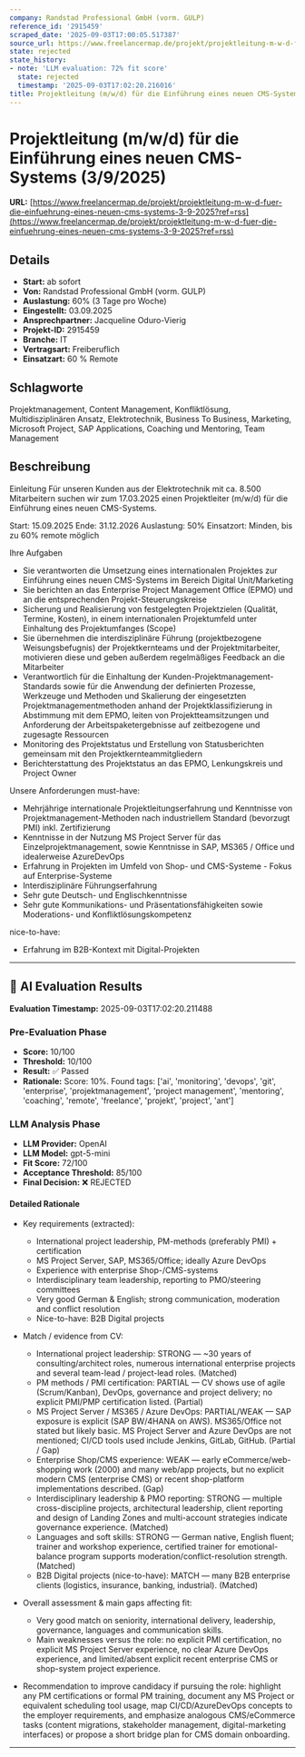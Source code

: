 ```yaml
---
company: Randstad Professional GmbH (vorm. GULP)
reference_id: '2915459'
scraped_date: '2025-09-03T17:00:05.517387'
source_url: https://www.freelancermap.de/projekt/projektleitung-m-w-d-fuer-die-einfuehrung-eines-neuen-cms-systems-3-9-2025?ref=rss
state: rejected
state_history:
- note: 'LLM evaluation: 72% fit score'
  state: rejected
  timestamp: '2025-09-03T17:02:20.216016'
title: Projektleitung (m/w/d) für die Einführung eines neuen CMS-Systems (3/9/2025)
---
```



# Projektleitung (m/w/d) für die Einführung eines neuen CMS-Systems (3/9/2025)
**URL:** [https://www.freelancermap.de/projekt/projektleitung-m-w-d-fuer-die-einfuehrung-eines-neuen-cms-systems-3-9-2025?ref=rss](https://www.freelancermap.de/projekt/projektleitung-m-w-d-fuer-die-einfuehrung-eines-neuen-cms-systems-3-9-2025?ref=rss)
## Details
- **Start:** ab sofort
- **Von:** Randstad Professional GmbH (vorm. GULP)
- **Auslastung:** 60% (3 Tage pro Woche)
- **Eingestellt:** 03.09.2025
- **Ansprechpartner:** Jacqueline Oduro-Vierig
- **Projekt-ID:** 2915459
- **Branche:** IT
- **Vertragsart:** Freiberuflich
- **Einsatzart:** 60
                                                % Remote

## Schlagworte
Projektmanagement, Content Management, Konfliktlösung, Multidisziplinären Ansatz, Elektrotechnik, Business To Business, Marketing, Microsoft Project, SAP Applications, Coaching und Mentoring, Team Management

## Beschreibung
Einleitung
Für unseren Kunden aus der Elektrotechnik mit ca. 8.500 Mitarbeitern suchen wir zum 17.03.2025 einen Projektleiter (m/w/d) für die Einführung eines neuen CMS-Systems.

Start: 15.09.2025
Ende: 31.12.2026
Auslastung: 50%
Einsatzort: Minden, bis zu 60% remote möglich

Ihre Aufgaben
- Sie verantworten die Umsetzung eines internationalen Projektes zur Einführung eines neuen CMS-Systems im Bereich Digital Unit/Marketing
- Sie berichten an das Enterprise Project Management Office (EPMO) und an die entsprechenden Projekt-Steuerungskreise
- Sicherung und Realisierung von festgelegten Projektzielen (Qualität, Termine, Kosten), in einem internationalen Projektumfeld unter Einhaltung des Projektumfanges (Scope)
- Sie übernehmen die interdisziplinäre Führung (projektbezogene Weisungsbefugnis) der Projektkernteams und der Projektmitarbeiter, motivieren diese und geben außerdem regelmäßiges Feedback an die Mitarbeiter
- Verantwortlich für die Einhaltung der Kunden-Projektmanagement-Standards sowie für die Anwendung der definierten Prozesse, Werkzeuge und Methoden und Skalierung der eingesetzten Projektmanagementmethoden anhand der Projektklassifizierung in Abstimmung mit dem EPMO, leiten von Projektteamsitzungen und Anforderung der Arbeitspaketergebnisse auf zeitbezogene und zugesagte Ressourcen
- Monitoring des Projektstatus und Erstellung von Statusberichten gemeinsam mit den Projektkernteammitgliedern
- Berichterstattung des Projektstatus an das EPMO, Lenkungskreis und Project Owner

Unsere Anforderungen
must-have:
- Mehrjährige internationale Projektleitungserfahrung und Kenntnisse von Projektmanagement-Methoden nach industriellem Standard (bevorzugt PMI) inkl. Zertifizierung
- Kenntnisse in der Nutzung MS Project Server für das Einzelprojektmanagement, sowie Kenntnisse in SAP, MS365 / Office und idealerweise AzureDevOps
- Erfahrung in Projekten im Umfeld von Shop- und CMS-Systeme - Fokus auf Enterprise-Systeme
- Interdisziplinäre Führungserfahrung
- Sehr gute Deutsch- und Englischkenntnisse
- Sehr gute Kommunikations- und Präsentationsfähigkeiten sowie Moderations- und Konfliktlösungskompetenz

nice-to-have:
- Erfahrung im B2B-Kontext mit Digital-Projekten

---

## 🤖 AI Evaluation Results

**Evaluation Timestamp:** 2025-09-03T17:02:20.211488

### Pre-Evaluation Phase
- **Score:** 10/100
- **Threshold:** 10/100
- **Result:** ✅ Passed
- **Rationale:** Score: 10%. Found tags: ['ai', 'monitoring', 'devops', 'git', 'enterprise', 'projektmanagement', 'project management', 'mentoring', 'coaching', 'remote', 'freelance', 'projekt', 'project', 'ant']

### LLM Analysis Phase
- **LLM Provider:** OpenAI
- **LLM Model:** gpt-5-mini
- **Fit Score:** 72/100
- **Acceptance Threshold:** 85/100
- **Final Decision:** ❌ REJECTED

#### Detailed Rationale
- Key requirements (extracted):
  - International project leadership, PM-methods (preferably PMI) + certification
  - MS Project Server, SAP, MS365/Office; ideally Azure DevOps
  - Experience with enterprise Shop-/CMS-systems
  - Interdisciplinary team leadership, reporting to PMO/steering committees
  - Very good German & English; strong communication, moderation and conflict resolution
  - Nice-to-have: B2B Digital projects

- Match / evidence from CV:
  - International project leadership: STRONG — ~30 years of consulting/architect roles, numerous international enterprise projects and several team-lead / project-lead roles. (Matched)
  - PM methods / PMI certification: PARTIAL — CV shows use of agile (Scrum/Kanban), DevOps, governance and project delivery; no explicit PMI/PMP certification listed. (Partial)
  - MS Project Server / MS365 / Azure DevOps: PARTIAL/WEAK — SAP exposure is explicit (SAP BW/4HANA on AWS). MS365/Office not stated but likely basic. MS Project Server and Azure DevOps are not mentioned; CI/CD tools used include Jenkins, GitLab, GitHub. (Partial / Gap)
  - Enterprise Shop/CMS experience: WEAK — early eCommerce/web-shopping work (2000) and many web/app projects, but no explicit modern CMS (enterprise CMS) or recent shop-platform implementations described. (Gap)
  - Interdisciplinary leadership & PMO reporting: STRONG — multiple cross-discipline projects, architectural leadership, client reporting and design of Landing Zones and multi-account strategies indicate governance experience. (Matched)
  - Languages and soft skills: STRONG — German native, English fluent; trainer and workshop experience, certified trainer for emotional-balance program supports moderation/conflict-resolution strength. (Matched)
  - B2B Digital projects (nice-to-have): MATCH — many B2B enterprise clients (logistics, insurance, banking, industrial). (Matched)

- Overall assessment & main gaps affecting fit:
  - Very good match on seniority, international delivery, leadership, governance, languages and communication skills.
  - Main weaknesses versus the role: no explicit PMI certification, no explicit MS Project Server experience, no clear Azure DevOps experience, and limited/absent explicit recent enterprise CMS or shop-system project experience.

- Recommendation to improve candidacy if pursuing the role: highlight any PM certifications or formal PM training, document any MS Project or equivalent scheduling tool usage, map CI/CD/AzureDevOps concepts to the employer requirements, and emphasize analogous CMS/eCommerce tasks (content migrations, stakeholder management, digital-marketing interfaces) or propose a short bridge plan for CMS domain onboarding.

---
